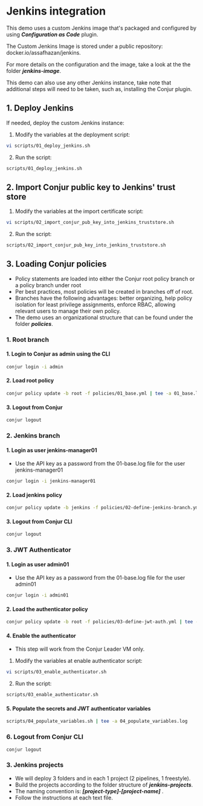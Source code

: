 # Jenkins integration
This demo uses a custom Jenkins image that's packaged and configured by using ***Configuration as Code*** plugin.

The Custom Jenkins Image is stored under a public repository: docker.io/assafhazan/jenkins.

For more details on the configuration and the image, take a look at the the folder ***jenkins-image***.

This demo can also use any other Jenkins instance, take note that additional steps will need to be taken, such as, installing the Conjur plugin.

## 1. Deploy Jenkins
If needed, deploy the custom Jenkins instance:
1. Modify the variables at the deployment script:
```bash 
vi scripts/01_deploy_jenkins.sh
```
2. Run the script:
```bash
scripts/01_deploy_jenkins.sh
```
## 2. Import Conjur public key to Jenkins' trust store
1. Modify the variables at the import certificate script:
```bash 
vi scripts/02_import_conjur_pub_key_into_jenkins_truststore.sh
```
2. Run the script:
```bash
scripts/02_import_conjur_pub_key_into_jenkins_truststore.sh
```
## 3. Loading Conjur policies
- Policy statements are loaded into either the Conjur  root policy branch or a policy branch under root
- Per best practices, most policies will be created in branches off of root. 
- Branches have the following advantages: better organizing, help policy isolation for least privilege assignments, enforce RBAC, allowing relevant users to manage their own policy.
- The demo uses an organizational structure that can be found under the folder ***policies***.
### 1. Root branch
#### 1. Login to Conjur as admin using the CLI
```bash
conjur login -i admin
```
#### 2. Load root policy
```bash
conjur policy update -b root -f policies/01_base.yml | tee -a 01_base.log
```
#### 3. Logout from Conjur
```Bash
conjur logout
```
### 2. Jenkins branch
#### 1. Login as user jenkins-manager01
- Use the API key as a password from the 01-base.log file for the user jenkins-manager01
```bash
conjur login -i jenkins-manager01
```
#### 2. Load jenkins policy
```bash
conjur policy update -b jenkins -f policies/02-define-jenkins-branch.yml | tee -a 02-define-jenkins-branch.log
```
#### 3. Logout from Conjur CLI
```Bash
conjur logout
```
### 3. JWT Authenticator
#### 1. Login as user admin01
 - Use the API key as a password from the 01-base.log file for the user admin01
```bash
conjur login -i admin01
```
#### 2. Load the authenticator policy
```Bash
conjur policy update -b root -f policies/03-define-jwt-auth.yml | tee -a 03-define-jwt-auth.log
```
#### 4. Enable the authenticator
- This step will work from the Conjur Leader VM only.
1. Modify the variables at enable authenticator script:
```bash 
vi scripts/03_enable_authenticator.sh
```
2. Run the script:
```bash
scripts/03_enable_authenticator.sh
```
#### 5. Populate the secrets and JWT authenticator variables
```Bash
scripts/04_populate_variables.sh | tee -a 04_populate_variables.log
```
### 6. Logout from Conjur CLI
```Bash
conjur logout
```
### 3. Jenkins projects
- We will deploy 3 folders and in each 1 project (2 pipelines, 1 freestyle).
- Build the projects according to the folder structure of ***jenkins-projects***.
- The naming convention is: ***[project-type]-[project-name]*** .
- Follow the instructions at each text file.